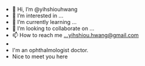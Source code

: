 - 👋 Hi, I’m @yihshiouhwang
- 👀 I’m interested in ...
- 🌱 I’m currently learning ...
- 💞️ I’m looking to collaborate on ...
- 📫 How to reach me ...yihshiou.hwang@gmail.com
- 
- I'm an ophthalmologist doctor.
- Nice to meet you here
<!---
yihshiouhwang/yihshiouhwang is a ✨ special ✨ repository because its `README.md` (this file) appears on your GitHub profile.
You can click the Preview link to take a look at your changes.
--->
